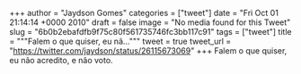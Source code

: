 
+++
author = "Jaydson Gomes"
categories = ["tweet"]
date = "Fri Oct 01 21:14:14 +0000 2010"
draft = false
image = "No media found for this Tweet"
slug = "6b0b2ebafdfb9f75c80f561735746fc3bb117c91"
tags = ["tweet"]
title = """Falem o que quiser, eu nã..."""
tweet = true
tweet_url = "https://twitter.com/jaydson/status/26115673069"
+++
Falem o que quiser, eu não acredito, e não voto.
